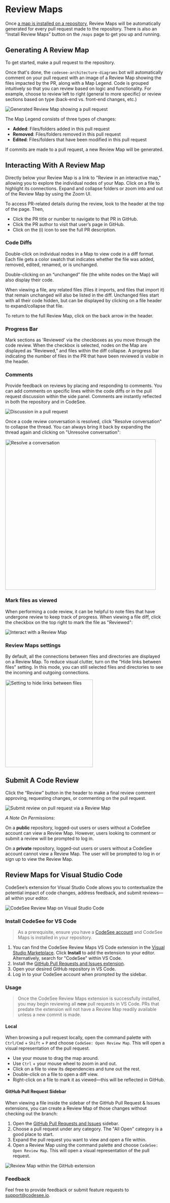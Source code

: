 # Review Maps

Once [a map is installed on a repository](./installation.md), Review Maps will be automatically generated for every pull request made to the repository. There is also an “Install Review Maps” button on the `/maps` page to get you up and running. 

## Generating A Review Map

To get started, make a pull request to the repository.

Once that's done, the `codesee-architecture-diagrams` bot will automatically comment on your pull request with an image of a Review Map showing the files impacted by the PR, along with a Map Legend. Code is grouped intuitively so that you can review based on logic and functionality. For example, choose to review left to right (general to more specific) or review sections based on type (back-end vs. front-end changes, etc.)

![Generated Review Map showing a pull request](img/review-map.png)

The Map Legend consists of three types of changes:

* **Added**: Files/folders added in this pull request
* **Removed**: Files/folders removed in this pull request
* **Edited**: Files/folders that have been modified in this pull request

If commits are made to a pull request, a new Review Map will be generated.

## Interacting With A Review Map

Directly below your Review Map is a link to "Review in an interactive map," allowing you to explore the individual nodes of your Map. Click on a file to highlight its connections. Expand and collapse folders or zoom into and out of the Review Map by using the Zoom UI. 

To access PR-related details during the review, look to the header at the top of the page. Then,

  * Click the PR title or number to navigate to that PR in GitHub.
  * Click the PR author to visit that user’s page in GitHub.
  * Click on the (i) icon to see the full PR description.

### Code Diffs

Double-click on individual nodes in a Map to view code in a diff format. Each file gets a color swatch that indicates whether the file was added, removed, edited, renamed, or is unchanged. 

Double-clicking on an “unchanged” file (the white nodes on the Map) will also display their code.

When viewing a file, any related files (files it imports, and files that import it) that remain unchanged will also be listed in the diff. Unchanged files start with all their code hidden, but can be displayed by clicking on a file header to expand/collapse that file. 

To return to the full Review Map, click on the back arrow in the header. 

### Progress Bar

Mark sections as 'Reviewed' via the checkboxes as you move through the code review. When the checkbox is selected, nodes on the Map are displayed as “Reviewed,” and files within the diff collapse. A progress bar indicating the number of files in the PR that have been reviewed is visible in the header. 

### Comments

Provide feedback on reviews by placing and responding to comments. You can add comments on specific lines within the code diffs or in the pull request discussion within the side panel. Comments are instantly reflected in both the repository and in CodeSee.

![Discussion in a pull request](img/discussion-side-panel.png)

Once a code review conversation is resolved, click "Resolve conversation" to collapse the thread. You can always bring it back by expanding the thread again and clicking on "Unresolve conversation":

<img alt="Resolve a conversation" src="../img/resolve-conversation.gif" width="474">

### Mark files as viewed

When performing a code review, it can be helpful to note files that have undergone review to keep track of progress. When viewing a file diff, click the checkbox on the top right to mark the file as "Reviewed":

![Interact with a Review Map](img/reviewed.gif)

### Review Maps settings

By default, all the connections between files and directories are displayed on a Review Map. To reduce visual clutter, turn on the "Hide links between files" setting. In this mode, you can still selected files and directories to see the incoming and outgoing connections.

<img alt="Setting to hide links between files" src="../img/link-visibility.png" width="276">

## Submit A Code Review

Click the “Review” button in the header to make a final review comment approving, requesting changes, or commenting on the pull request. 

![Submit review on pull request via a Review Map](img/submit-review.gif)


_A Note On Permissions_: 

On a **public** repository, logged-out users or users without a CodeSee account can view a Review Map. However, users looking to comment or submit a review will be prompted to log in.

On a **private** repository, logged-out users or users without a CodeSee account cannot view a Review Map. The user will be prompted to log in or sign up to view the Review Map.

## Review Maps for Visual Studio Code

CodeSee’s extension for Visual Studio Code allows you to contextualize the potential impact of code changes, address feedback, and submit reviews—all within your editor. 

![CodeSee Review Map on Visual Studio Code](img/codesee-vs-code.gif)

### Install CodeSee for VS Code

> As a prerequisite, ensure you have a [CodeSee account](https://app.codesee.io/) and CodeSee Maps is installed in your repository.

1. You can find the CodeSee Review Maps VS Code extension in the [Visual Studio Marketplace](https://marketplace.visualstudio.com/items?itemName=codesee.maps). Click **Install** to add the extension to your editor. Alternatively, search for "CodeSee" within VS Code.
2. Install the [GitHub Pull Requests and Issues extension](https://marketplace.visualstudio.com/items?itemName=GitHub.vscode-pull-request-github).
3. Open your desired GitHub repository in VS Code.
4. Log in to your CodeSee account when prompted by the sidebar.

### Usage

> Once the CodeSee Review Maps extension is successfully installed, you may begin reviewing all **new** pull requests in VS Code. PRs that predate the extension will not have a Review Map readily available unless a new commit is made.  

#### Local

When browsing a pull request locally, open the command palette with `Ctrl/Cmd` + `Shift` + `P` and choose `CodeSee: Open Review Map`. This will open a visual representation of the pull request.

- Use your mouse to drag the map around.
- Use `Ctrl` + your mouse wheel to zoom in and out.
- Click on a file to view its dependencies and tune out the rest.
- Double-click on a file to open a diff view.
- Right-click on a file to mark it as viewed—this will be reflected in GitHub.

#### GitHub Pull Request Sidebar

When viewing a file inside the sidebar of the GitHub Pull Request & Issues extensions, you can create a Review Map of those changes without checking out the branch:

1. Open the [GitHub Pull Requests and Issues](https://marketplace.visualstudio.com/items?itemName=GitHub.vscode-pull-request-github) sidebar.
2. Choose a pull request under any category. The "All Open" category is a good place to start.
3. Expand the pull request you want to view and open a file within.
4. Open a Review Map using the command palette and choose `CodeSee: Open Review Map`. This will open a visual representation of the pull request.

![Review Map within the GitHub extension](https://s3.us-east-2.amazonaws.com/maps.codesee.io/github_extension.gif)

### Feedback 
Feel free to provide feedback or submit feature requests to [support@codesee.io](mailto:support@codesee.io).
